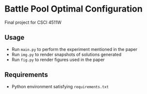 # Battle Pool Optimal Configuration

Final project for CSCI 4511W

## Usage
- Run `main.py` to perform the experiment mentioned in the paper
- Run `img.py` to render snapshots of solutions generated
- Run `fig.py` to render figures used in the paper

## Requirements
- Python environment satisfying `requirements.txt`
